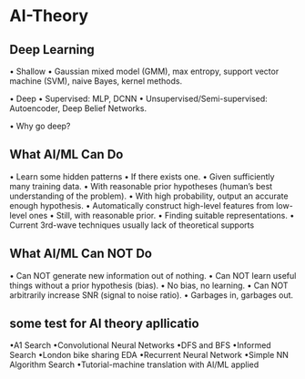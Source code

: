 # AI-Theory

## Deep Learning

• Shallow
• Gaussian mixed model (GMM), max entropy, support vector machine (SVM),
  naive Bayes, kernel methods.


• Deep
• Supervised: MLP, DCNN
• Unsupervised/Semi-supervised: Autoencoder, Deep Belief Networks.


• Why go deep?


## What AI/ML Can Do

• Learn some hidden patterns
• If there exists one.
• Given sufficiently many training data.
• With reasonable prior hypotheses (human’s best understanding of the problem).
• With high probability, output an accurate enough hypothesis.
• Automatically construct high-level features from low-level ones
• Still, with reasonable prior.
• Finding suitable representations.
• Current 3rd-wave techniques usually lack of theoretical supports

## What AI/ML Can NOT Do
• Can NOT generate new information out of nothing.
• Can NOT learn useful things without a prior hypothesis (bias).
• No bias, no learning.
• Can NOT arbitrarily increase SNR (signal to noise ratio).
• Garbages in, garbages out.

## some test for AI theory apllicatio

•A1 Search
•Convolutional Neural Networks
•DFS and BFS
•Informed Search
•London bike sharing EDA
•Recurrent Neural Network
•Simple NN Algorithm Search
•Tutorial-machine translation with AI/ML applied


